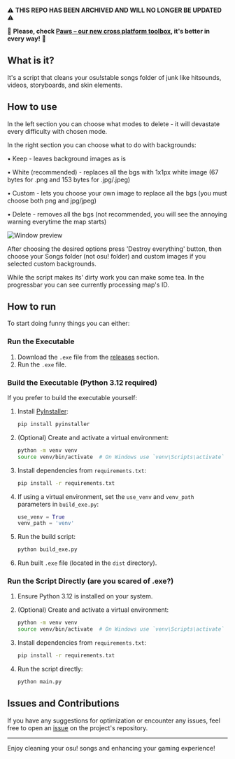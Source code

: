 ⚠️ **THIS REPO HAS BEEN ARCHIVED AND WILL NO LONGER BE UPDATED** ⚠️

🐾 **Please, check [Paws – our new cross platform toolbox](https://github.com/shsh-x/paws), it's better in every way!** 🐾

## What is it?
It's a script that cleans your osu!stable songs folder of junk like hitsounds, videos, storyboards, and skin elements.

## How to use

In the left section you can choose what modes to delete - it will devastate every difficulty with chosen mode.

In the right section you can choose what to do with backgrounds:

• Keep - leaves background images as is

• White (recommended) - replaces all the bgs with 1x1px white image (67 bytes for .png and 153 bytes for .jpg/.jpeg) 

• Custom - lets you choose your own image to replace all the bgs (you must choose both png and jpg/jpeg)

• Delete - removes all the bgs (not recommended, you will see the annoying warning everytime the map starts)

![Window preview](https://i.imgur.com/IxXT8hV.png)

After choosing the desired options press 'Destroy everything' button, then choose your Songs folder (not osu! folder) and custom images if you selected custom backgrounds.

While the script makes its' dirty work you can make some tea. In the progressbar you can see currently processing map's ID.

## How to run

To start doing funny things you can either:

### Run the Executable

1. Download the `.exe` file from the [releases](https://github.com/shsh-x/sh-x-cleaner/releases/latest) section.
2. Run the `.exe` file.

### Build the Executable (Python 3.12 required)

If you prefer to build the executable yourself:

1. Install [PyInstaller](https://www.pyinstaller.org/):

   ```sh
   pip install pyinstaller
   ```

2. (Optional) Create and activate a virtual environment:

   ```sh
   python -m venv venv
   source venv/bin/activate  # On Windows use `venv\Scripts\activate`
   ```

3. Install dependencies from `requirements.txt`:

   ```sh
   pip install -r requirements.txt
   ```

4. If using a virtual environment, set the `use_venv` and `venv_path` parameters in `build_exe.py`:

   ```python
   use_venv = True
   venv_path = 'venv'
   ```

5. Run the build script:

   ```sh
   python build_exe.py
   ```

6. Run built `.exe` file (located in the `dist` directory).

### Run the Script Directly (are you scared of .exe?)

1. Ensure Python 3.12 is installed on your system.
2. (Optional) Create and activate a virtual environment:

   ```sh
   python -m venv venv
   source venv/bin/activate  # On Windows use `venv\Scripts\activate`
   ```

3. Install dependencies from `requirements.txt`:

   ```sh
   pip install -r requirements.txt
   ```

4. Run the script directly:

   ```sh
   python main.py
   ```

## Issues and Contributions

If you have any suggestions for optimization or encounter any issues, feel free to open an [issue](https://github.com/shsh-x/sh-x-cleaner/issues) on the project's repository.

---

Enjoy cleaning your osu! songs and enhancing your gaming experience!
